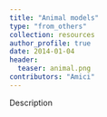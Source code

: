 ```yaml
---
title: "Animal models"
type: "from_others"
collection: resources
author_profile: true
date: 2014-01-04
header:
  teaser: animal.png
contributors: "Amici"
---
```

<p align= "justify">

Description

